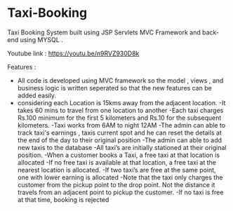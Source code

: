 # Taxi-Booking
Taxi Booking System built using JSP Servlets MVC Framework and back-end using MYSQL .

Youtube link : https://youtu.be/n9RVZ930D8k

Features : 
- All code is developed using MVC framework so the model , views , and business logic is written seperated so that the new features can be added easily.
- considering each Location is 15kms away from the adjacent location.
-It takes 60 mins to travel from one location to another
-Each taxi charges Rs.100 minimum for the first 5 kilometers and Rs.10 for the subsequent kilometers.
-Taxi works from 6AM to night 12AM
-The admin can able to track taxi's earnings , taxis current spot and he can reset the details at the end of the day to their original position
-The admin can able to add new taxis to the database
-All taxi’s are initially stationed at their original position.
-When a customer books a Taxi, a free taxi at that location is allocated
-If no free taxi is available at that location, a free taxi at the nearest location is allocated.
-If two taxi’s are free at the same point, one with lower earning is allocated
-Note that the taxi only charges the customer from the pickup point to the drop point. Not the distance it travels from an adjacent point to pickup the customer.
-If no taxi is free at that time, booking is rejected
